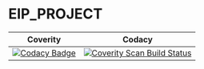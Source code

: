 # EIP_PROJECT

| Coverity | Codacy |
|:--------:|:------:|
| [![Codacy Badge](https://api.codacy.com/project/badge/Grade/ad4df365f6d840b2965079e4e25d062d)](https://www.codacy.com/app/FlorianeProg/EIP_PROJECT?utm_source=github.com&amp;utm_medium=referral&amp;utm_content=Zerekiel/EIP_PROJECT&amp;utm_campaign=Badge_Grade) | <a href="https://scan.coverity.com/projects/zerekiel-eip_project"><img alt="Coverity Scan Build Status" src="https://img.shields.io/coverity/scan/18315.svg"/></a> |
